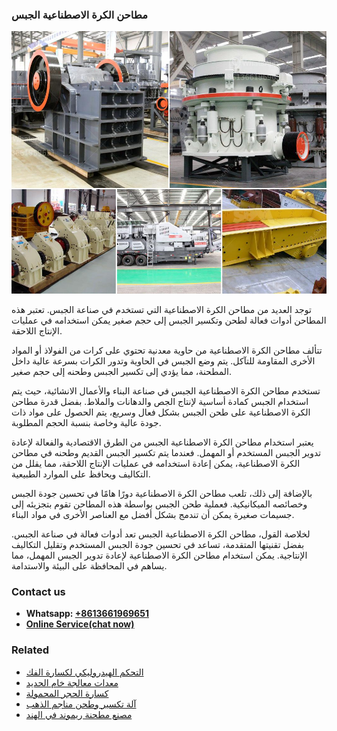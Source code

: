 <h3>مطاحن الكرة الاصطناعية الجبس</h3><img src='1701853943.jpg' alt=''><p>توجد العديد من مطاحن الكرة الاصطناعية التي تستخدم في صناعة الجبس. تعتبر هذه المطاحن أدوات فعالة لطحن وتكسير الجبس إلى حجم صغير يمكن استخدامه في عمليات الإنتاج اللاحقة.</p><p>تتألف مطاحن الكرة الاصطناعية من حاوية معدنية تحتوي على كرات من الفولاذ أو المواد الأخرى المقاومة للتآكل. يتم وضع الجبس في الحاوية وتدور الكرات بسرعة عالية داخل المطحنة، مما يؤدي إلى تكسير الجبس وطحنه إلى حجم صغير.</p><p>تستخدم مطاحن الكرة الاصطناعية الجبس في صناعة البناء والأعمال الانشائية، حيث يتم استخدام الجبس كمادة أساسية لإنتاج الجص والدهانات والملاط. بفضل قدرة مطاحن الكرة الاصطناعية على طحن الجبس بشكل فعال وسريع، يتم الحصول على مواد ذات جودة عالية وخاصة بنسبة الحجم المطلوبة.</p><p>يعتبر استخدام مطاحن الكرة الاصطناعية الجبس من الطرق الاقتصادية والفعالة لإعادة تدوير الجبس المستخدم أو المهمل. فعندما يتم تكسير الجبس القديم وطحنه في مطاحن الكرة الاصطناعية، يمكن إعادة استخدامه في عمليات الإنتاج اللاحقة، مما يقلل من التكاليف ويحافظ على الموارد الطبيعية.</p><p>بالإضافة إلى ذلك، تلعب مطاحن الكرة الاصطناعية دورًا هامًا في تحسين جودة الجبس وخصائصه الميكانيكية. فعملية طحن الجبس بواسطة هذه المطاحن تقوم بتجزيئه إلى جسيمات صغيرة يمكن أن تندمج بشكل أفضل مع العناصر الأخرى في مواد البناء.</p><p>لخلاصة القول، مطاحن الكرة الاصطناعية الجبس تعد أدوات فعالة في صناعة الجبس. بفضل تقنيتها المتقدمة، تساعد في تحسين جودة الجبس المستخدم وتقليل التكاليف الإنتاجية. يمكن استخدام مطاحن الكرة الاصطناعية لإعادة تدوير الجبس المهمل، مما يساهم في المحافظة على البيئة والاستدامة.</p><h3>Contact us</h3><ul><li><strong>Whatsapp:&nbsp;<a href="https://wa.me/8613661969651">+8613661969651</a></strong></li><li><a href="https://swt.shibang-china.com/?git&amp;zhl&amp;مطاحن الكرة الاصطناعية الجبس"><strong>Online Service(chat now)</strong></a></li></ul><h3>Related</h3><ul><li><a href='التحكم الهيدروليكي لكسارة الفك.md'>التحكم الهيدروليكي لكسارة الفك</a></li><li><a href='معدات معالجة خام الحديد.md'>معدات معالجة خام الحديد</a></li><li><a href='كسارة الحجر المحمولة.md'>كسارة الحجر المحمولة</a></li><li><a href='آلة تكسير وطحن مناجم الذهب.md'>آلة تكسير وطحن مناجم الذهب</a></li><li><a href='مصنع مطحنة ريموند في الهند.md'>مصنع مطحنة ريموند في الهند</a></li></ul>